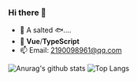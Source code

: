 ### Hi there 👋

- 🔭  A salted 🐟....
- 🌱 **Vue**/**TypeScript**
- 📫 Email: [2190098961@qq.com](mailto:2190098961@qq.com)

![Anurag's github stats](https://github-readme-stats.vercel.app/api?username=liuhp&show_icons=true&count_private=true&theme=vue)
![Top Langs](https://github-readme-stats.vercel.app/api/top-langs/?username=liuhp&layout=compact&theme=vue)
